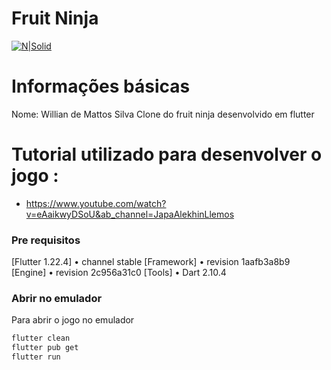 # Fruit Ninja

[![N|Solid](https://assets.gitlab-static.net/uploads/-/system/project/avatar/23284907/logo.jpg)](https://gitlab.com/willian1337/flutter-fruits)

# Informações básicas
Nome: Willian de Mattos Silva
Clone do fruit ninja desenvolvido em flutter


# Tutorial utilizado para desenvolver o jogo :
   - https://www.youtube.com/watch?v=eAaikwyDSoU&ab_channel=JapaAlekhinLlemos

### Pre requisitos

[Flutter 1.22.4] • channel stable
[Framework] • revision 1aafb3a8b9 
[Engine] • revision 2c956a31c0
[Tools] • Dart 2.10.4

### Abrir no emulador

Para abrir o jogo no emulador

```bash
flutter clean
flutter pub get
flutter run

```

